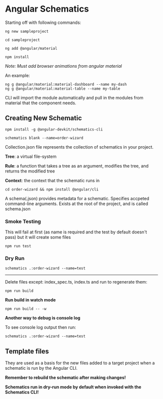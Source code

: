 # Angular Schematics

Starting off with following commands:

```
ng new sampleproject

cd sampleproject

ng add @angular/material

npm install
```

_Note: Must add browser animations from angular material_

An example:

```
ng g @angular/material:material-dashboard --name my-dash
ng g @angular/material:material-table --name my-table
```

CLI will import the module automatically and pull in the modules from material that the component needs.

## Creating New Schematic

```
npm install -g @angular-devkit/schematics-cli

schematics blank --name=order-wizard
```

Collection.json file represents the collection of schematics in your project.

**Tree**: a virtual file-system

**Rule**: a function that takes a tree as an argument, modifies the tree, and returns the modified tree

**Context**: the context that the schematic runs in

```
cd order-wizard && npm install @angular/cli
```

A schema(.json) provides metadata for a schematic.
Specifies accpeted command-line arguments.
Exists at the root of the project, and is called schema.json

### Smoke Testing

This will fail at first (as name is required and the test by default doesn't pass) but it will create some files

```
npm run test
```

### Dry Run

```
schematics .:order-wizard --name=test
```

---

Delete files except: index_spec.ts, index.ts and run to regenerate them:

```
npm run build
```

**Run build in watch mode**

```
npm run build -- -w
```

**Another way to debug is console log**

To see console log output then run:

```
schematics .:order-wizard --name=test
```

## Template files

They are used as a basis for the new files added to a target project when a schematic is run by the Angular CLI.

**Remember to rebuild the schematic after making changes!**

**Schematics run in dry-run mode by default when invoked with the Schematics CLI!**
